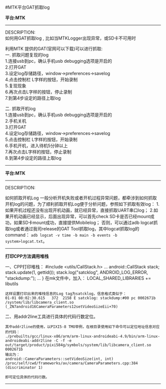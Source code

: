#MTK平台GAT抓取log  

**平台:MTK**  
***
DESCRIPTION:  
如何用GAT抓取log , 比如当MTKLogger出现异常，或SD卡不可用时

利用MTK 提供的GAT(官网可以下载)可以进行抓取:  
一. 抓取问题复现的log  
1.连接usb到pc，确认手机usb debugging选项是开启的  
2.打开GAT  
3.设定log存储路径，window->preferences->savelog  
4.点击控制栏 L字样的按钮，开始录制  
5.复现现象  
6.再次点击L字样的按钮，停止录制  
7.到第4步设定的路径上取log  

二. 抓取开机log  
1.连接usb到pc，确认手机usb debugging选项是开启的  
2.手机关机  
3.打开GAT  
4.设定log存储路径，window->preferences->savelog  
5.点击控制栏 L字样的按钮，开始录制  
6.手机开机，进入待机5分钟以上  
7.再次点击L字样的按钮，停止录制  
8.到第4步设定的路径上取log  
***

**平台:MTK**  
***
DESCRIPTION:  

如何抓取开机Log
一般分析开机失败或者开机过程异常问题，都牵涉到如何抓取开机log的问题，为了顺利抓取开机Log便于分析问题，参照如下抓取有效log：
1.如果开机过程还没有出现开机动画，就已经异常，直接抓取UART串口log；
2.如果开机动画已经显示，后面出现异常，可以首先check SD卡是否已经mount成功，如果SD卡mount成功，直接提供Mobilelog；
否则，可以通过adb logcat抓取log或者通过我司release的GAT Tool抓取log，其中logcat抓取log的command：
`adb logcat -v time -b main -b events -b system>logcat.txt`。

***

**打印CPP方法调用堆栈**  

一、CPP打印堆栈：
    #include <utils/CallStack.h>
    ...
    android::CallStack stack; 
    stack.update(1, gettid()); 
    stack.log("satcklog", ANDROID_LOG_ERROR, "stackdump:");
    ...
    }
    在mk文件中，加入：
    LOCAL_SHARED_LIBRARIES += libutils

    这样设置打印出来的堆栈信息的Log tag为satcklog，信息格式类似于：
    01-01 08:02:30.615   372  2158 E satcklog: stackdump:#00 pc 0002671b  /system/lib/libcamera_client.so (_ZN7android16CameraParameters12setVideoSizeEii+70)

二、用addr2line工具进行具体的代码行数定位。

    其中addr2line的使用，以PIXI5-8 TMO举例，在根目录使用如下命令可以定位地址信息对应的代码：
    ./prebuilts/gcc/linux-x86/arm/arm-linux-androideabi-4.9/bin/arm-linux-androideabi-addr2line -C -f -e out/target/product/pixi584g/symbols/system/lib/libcamera_client.so 0002671b 
    输出为：
    android::CameraParameters::setVideoSize(int, int)
    /proc/self/cwd/frameworks/av/camera/CameraParameters.cpp:384 (discriminator 1)

    即可定位具体的代码行数。 
***







